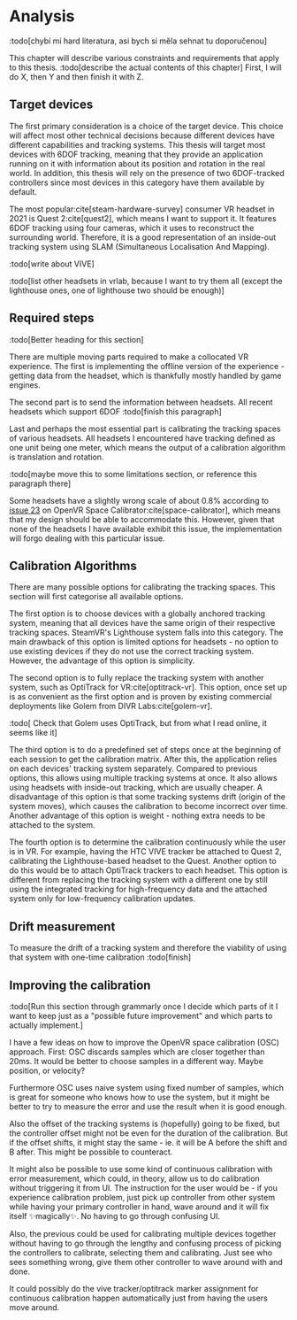 # Analysis

:todo[chybí mi hard literatura, asi bych si měla sehnat tu doporučenou]

This chapter will describe various constraints and requirements that apply to this thesis. :todo[describe the actual contents of this chapter] First, I will do X, then Y and then finish it with Z.

## Target devices

The first primary consideration is a choice of the target device. This choice will affect most other technical decisions because different devices have different capabilities and tracking systems. This thesis will target most devices with 6DOF tracking, meaning that they provide an application running on it with information about its position and rotation in the real world. In addition, this thesis will rely on the presence of two 6DOF-tracked controllers since most devices in this category have them available by default.

The most popular:cite[steam-hardware-survey] consumer VR headset in 2021 is Quest 2:cite[quest2], which means I want to support it. It features 6DOF tracking using four cameras, which it uses to reconstruct the surrounding world. Therefore, it is a good representation of an inside-out tracking system using SLAM (Simultaneous Localisation And Mapping).

:todo[write about VIVE]

:todo[list other headsets in vrlab, because I want to try them all (except the lighthouse ones, one of lighthouse two should be enough)]

## Required steps

:todo[Better heading for this section]

There are multiple moving parts required to make a collocated VR experience. The first is implementing the offline version of the experience - getting data from the headset, which is thankfully mostly handled by game engines.

The second part is to send the information between headsets. All recent headsets which support 6DOF :todo[finish this paragraph]

Last and perhaps the most essential part is calibrating the tracking spaces of various headsets. All headsets I encountered have tracking defined as one unit being one meter, which means the output of a calibration algorithm is translation and rotation.

:todo[maybe move this to some limitations section, or reference this paragraph there]

Some headsets have a slightly wrong scale of about 0.8% according to [issue 23][1] on OpenVR Space Calibrator:cite[space-calibrator], which means that my design should be able to accommodate this. However, given that none of the headsets I have available exhibit this issue, the implementation will forgo dealing with this particular issue.

[1]: https://github.com/pushrax/openvr-spacecalibrator/issues/23

## Calibration Algorithms

There are many possible options for calibrating the tracking spaces. This section will first categorise all available options.

The first option is to choose devices with a globally anchored tracking system, meaning that all devices have the same origin of their respective tracking spaces. SteamVR's Lighthouse system falls into this category. The main drawback of this option is limited options for headsets - no option to use existing devices if they do not use the correct tracking system. However, the advantage of this option is simplicity.

The second option is to fully replace the tracking system with another system, such as OptiTrack for VR:cite[optitrack-vr]. This option, once set up is as convenient as the first option and is proven by existing commercial deployments like Golem from DIVR Labs:cite[golem-vr].

:todo[ Check that Golem uses OptiTrack, but from what I read online, it seems like it]

The third option is to do a predefined set of steps once at the beginning of each session to get the calibration matrix. After this, the application relies on each devices' tracking system separately. Compared to previous options, this allows using multiple tracking systems at once. It also allows using headsets with inside-out tracking, which are usually cheaper. A disadvantage of this option is that some tracking systems drift (origin of the system moves), which causes the calibration to become incorrect over time. Another advantage of this option is weight - nothing extra needs to be attached to the system.

The fourth option is to determine the calibration continuously while the user is in VR. For example, having the HTC VIVE tracker be attached to Quest 2, calibrating the Lighthouse-based headset to the Quest. Another option to do this would be to attach OptiTrack trackers to each headset. This option is different from replacing the tracking system with a different one by still using the integrated tracking for high-frequency data and the attached system only for low-frequency calibration updates.

## Drift measurement

To measure the drift of a tracking system and therefore the viability of using that system with one-time calibration :todo[finish]

## Improving the calibration

:todo[Run this section through grammarly once I decide which parts of it I want to keep just as a "possible future improvement" and which parts to actually implement.]

I have a few ideas on how to improve the OpenVR space calibration (OSC) approach. First: OSC discards samples which are closer together than 20ms. It would be better to choose samples in a different way. Maybe position, or velocity?

Furthermore OSC uses naive system using fixed number of samples, which is great for someone who knows how to use the system, but it might be better to try to measure the error and use the result when it is good enough.

Also the offset of the tracking systems is (hopefully) going to be fixed, but the controller offset might not be even for the duration of the calibration. But if the offset shifts, it might stay the same - ie. it will be A before the shift and B after. This might be possible to counteract.

It might also be possible to use some kind of continuous calibration with error measurement, which could, in theory, allow us to do calibration without triggering it from UI. The instruction for the user would be - if you experience calibration problem, just pick up controller from other system while having your primary controller in hand, wave around and it will fix itself ✨magically✨. No having to go through confusing UI.

Also, the previous could be used for calibrating multiple devices together without having to go through the lengthy and confusing process of picking the controllers to calibrate, selecting them and calibrating. Just see who sees something wrong, give them other controller to wave around with and done.

It could possibly do the vive tracker/optitrack marker assignment for continuous calibration happen automatically just from having the users move around.
